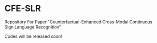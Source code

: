# CFE-SLR
Repository For Paper "Counterfactual-Enhanced Cross-Modal Continuous Sign Language Recognition"

Codes will be released soon!

